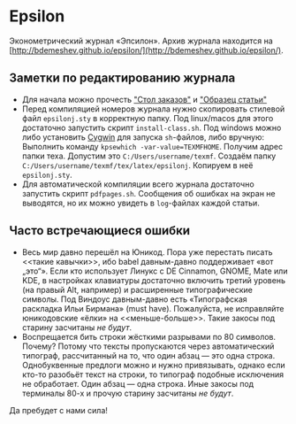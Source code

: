 Epsilon
=======

Эконометрический журнал «Эпсилон». Архив журнала находится на [http://bdemeshev.github.io/epsilon/](http://bdemeshev.github.io/epsilon/).

Заметки по редактированию журнала
--------
* Для начала можно прочесть ["Стол заказов"](https://github.com/bdemeshev/epsilon/raw/master/e_001/stol_zakazov/stol_zakazov_01.pdf) и ["Образец статьи"](https://github.com/bdemeshev/epsilon/raw/master/template/eps-sample-final.pdf)
* Перед компиляцией номеров журнала нужно скопировать стилевой файл `epsilonj.sty` в корректную папку. Под linux/macos для этого достаточно запустить скрипт `install-class.sh`. Под windows можно либо установить [Cygwin](http://www.cygwin.com/) для запуска `sh`-файлов, либо вручную: Выполнить команду `kpsewhich -var-value=TEXMFHOME`. Получим адрес папки теха. Допустим это `C:/Users/username/texmf`. Создаём папку `C:/Users/username/texmf/tex/latex/epsilonj`. Копируем в неё `epsilonj.sty`.
* Для автоматической компиляции всего журнала достаточно запустить скрипт `pdfpages.sh`. Сообщения об ошибках на экран не выводятся, но их можно увидеть в `log`-файлах каждой статьи.



Часто встречающиеся ошибки
--------------------------
* Весь мир давно перешёл на Юникод. Пора уже перестать писать <<такие кавычки>>, ибо babel давным-давно поддерживает «вот „это“». Если кто использует Линукс с DE Cinnamon, GNOME, Mate или KDE, в настройках клавиатуры достаточно включить третий уровень (на правый Alt, например) и расширенные типографические символы. Под Виндоус давным-давно есть «Типографская раскладка Ильи Бирмана» (must have). Пожалуйста, не исправляйте юникодовские «ёлки» на <<меньше-больше>>. Такие закосы под старину засчитаны *не будут*.
* Воспрещается бить строки жёсткими разрывами по 80 символов. Почему? Потому что тексты пропускаются через автоматический типограф, рассчитанный на то, что один абзац — это одна строка. Однобуквенные предлоги можно и нужно привязывать, однако если кто-то разобьёт текст на строки, то типограф подобные исключения не обработает. Один абзац — одна строка. Иные закосы под терминалы 80-х и прочую старину засчитаны *не будут*.




Да пребудет с нами сила!






